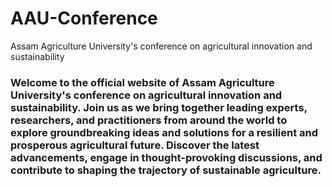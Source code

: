 # AAU-Conference
Assam Agriculture University's conference on agricultural innovation and sustainability

### Welcome to the official website of Assam Agriculture University's conference on agricultural innovation and sustainability. Join us as we bring together leading experts, researchers, and practitioners from around the world to explore groundbreaking ideas and solutions for a resilient and prosperous agricultural future. Discover the latest advancements, engage in thought-provoking discussions, and contribute to shaping the trajectory of sustainable agriculture.
